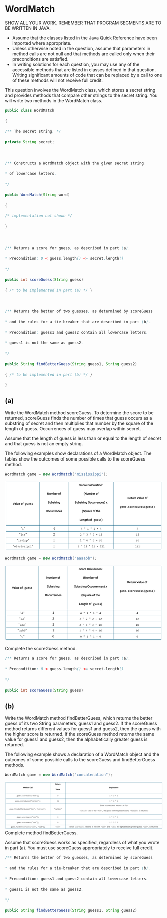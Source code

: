 # WordMatch

SHOW ALL YOUR WORK. REMEMBER THAT PROGRAM SEGMENTS ARE TO BE WRITTEN IN JAVA.

- Assume that the classes listed in the Java Quick Reference have been imported where appropriate.
- Unless otherwise noted in the question, assume that parameters in method calls are not null and that methods are called only when their preconditions are satisfied.
- In writing solutions for each question, you may use any of the accessible methods that are listed in classes defined in that question. Writing significant amounts of code that can be replaced by a call to one of these methods will not receive full credit.
 
This question involves the WordMatch class, which stores a secret string and provides methods that compare other strings to the secret string. You will write two methods in the WordMatch class.
```java
public class WordMatch

{

/** The secret string. */

private String secret;

 

/** Constructs a WordMatch object with the given secret string

* of lowercase letters.

*/

public WordMatch(String word)

{

/* implementation not shown */

}

 

/** Returns a score for guess, as described in part (a).

* Precondition: 0 < guess.length() <= secret.length()

*/

public int scoreGuess(String guess)

{ /* to be implemented in part (a) */ }

 

/** Returns the better of two guesses, as determined by scoreGuess

* and the rules for a tie-breaker that are described in part (b).

* Precondition: guess1 and guess2 contain all lowercase letters.

* guess1 is not the same as guess2.

*/

public String findBetterGuess(String guess1, String guess2)

{ /* to be implemented in part (b) */ }

}
```

## (a) 
Write the WordMatch method scoreGuess. To determine the score to be returned, scoreGuess finds the number of times that guess occurs as a substring of secret and then multiplies that number by the square of the length of guess. Occurrences of guess may overlap within secret.

Assume that the length of guess is less than or equal to the length of secret and that guess is not an empty string.

The following examples show declarations of a WordMatch object. The tables show the outcomes of some possible calls to the scoreGuess method.
```java
WordMatch game = new WordMatch("mississippi");
```
![WordMatch1](https://github.com/E137299/WordMatch/blob/main/wordMatch1.PNG)
```java
WordMatch game = new WordMatch("aaaabb");
```
![WordMatch1](WordMatch2.PNG)

Complete the scoreGuess method.
```java
/** Returns a score for guess, as described in part (a).

* Precondition: 0 < guess.length() <= secret.length()

*/

public int scoreGuess(String guess)
```


## (b) 
Write the WordMatch method findBetterGuess, which returns the better guess of its two String parameters, guess1 and guess2. If the scoreGuess method returns different values for guess1 and guess2, then the guess with the higher score is returned. If the scoreGuess method returns the same value for guess1 and guess2, then the alphabetically greater guess is returned.

The following example shows a declaration of a WordMatch object and the outcomes of some possible calls to the scoreGuess and findBetterGuess methods.
```java
WordMatch game = new WordMatch("concatenation");
```
![WordMatch3](WordMatch3.PNG)
Complete method findBetterGuess.

Assume that scoreGuess works as specified, regardless of what you wrote in part (a). You must use scoreGuess appropriately to receive full credit.
```java
/** Returns the better of two guesses, as determined by scoreGuess

* and the rules for a tie-breaker that are described in part (b).

* Precondition: guess1 and guess2 contain all lowercase letters.

* guess1 is not the same as guess2.

*/

public String findBetterGuess(String guess1, String guess2)
```

  
